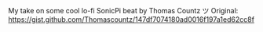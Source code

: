 My take on some cool lo-fi SonicPi beat by Thomas Countz ツ
Original: https://gist.github.com/Thomascountz/147df7074180ad0016f197a1ed62cc8f
